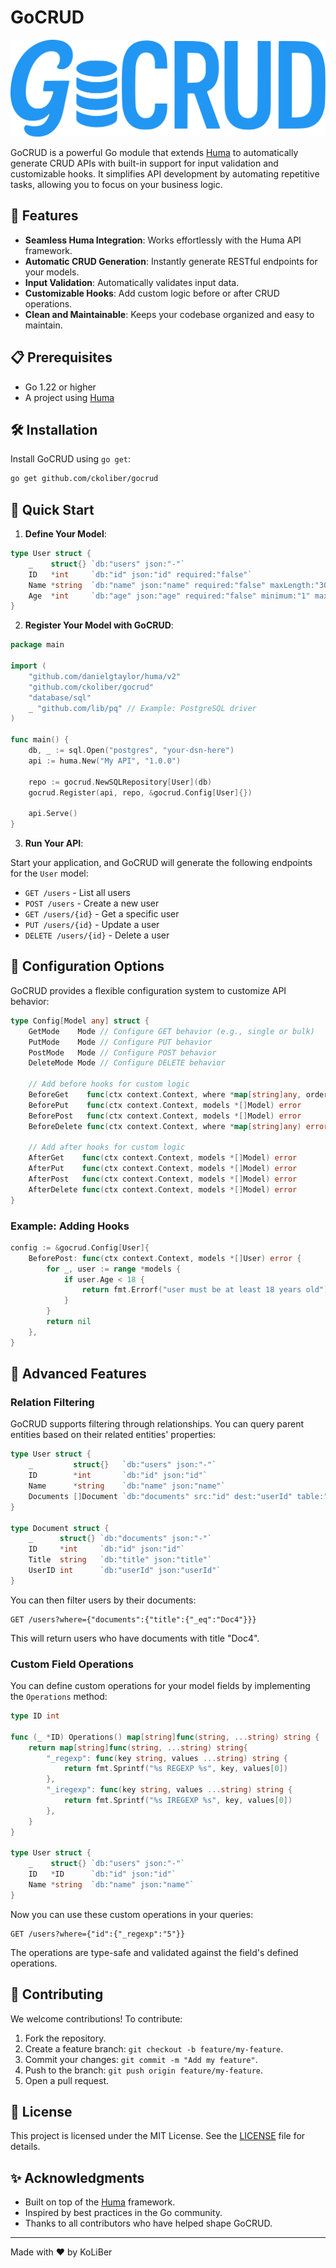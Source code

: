 # GoCRUD

![GoCRUD](./docs/icon.svg)

GoCRUD is a powerful Go module that extends [Huma](https://huma.rocks/) to automatically generate CRUD APIs with built-in support for input validation and customizable hooks. It simplifies API development by automating repetitive tasks, allowing you to focus on your business logic.

## 🚀 Features

-   **Seamless Huma Integration**: Works effortlessly with the Huma API framework.
-   **Automatic CRUD Generation**: Instantly generate RESTful endpoints for your models.
-   **Input Validation**: Automatically validates input data.
-   **Customizable Hooks**: Add custom logic before or after CRUD operations.
-   **Clean and Maintainable**: Keeps your codebase organized and easy to maintain.

## 📋 Prerequisites

-   Go 1.22 or higher
-   A project using [Huma](https://huma.rocks/)

## 🛠️ Installation

Install GoCRUD using `go get`:

```bash
go get github.com/ckoliber/gocrud
```

## 🎯 Quick Start

1. **Define Your Model**:

```go
type User struct {
    _    struct{} `db:"users" json:"-"`
    ID   *int     `db:"id" json:"id" required:"false"`
    Name *string  `db:"name" json:"name" required:"false" maxLength:"30" example:"David" doc:"User name"`
    Age  *int     `db:"age" json:"age" required:"false" minimum:"1" maximum:"120" example:"25" doc:"User age from 1 to 120"`
}
```

2. **Register Your Model with GoCRUD**:

```go
package main

import (
    "github.com/danielgtaylor/huma/v2"
    "github.com/ckoliber/gocrud"
    "database/sql"
    _ "github.com/lib/pq" // Example: PostgreSQL driver
)

func main() {
    db, _ := sql.Open("postgres", "your-dsn-here")
    api := huma.New("My API", "1.0.0")

    repo := gocrud.NewSQLRepository[User](db)
    gocrud.Register(api, repo, &gocrud.Config[User]{})

    api.Serve()
}
```

3. **Run Your API**:

Start your application, and GoCRUD will generate the following endpoints for the `User` model:

-   `GET /users` - List all users
-   `POST /users` - Create a new user
-   `GET /users/{id}` - Get a specific user
-   `PUT /users/{id}` - Update a user
-   `DELETE /users/{id}` - Delete a user

## 🔧 Configuration Options

GoCRUD provides a flexible configuration system to customize API behavior:

```go
type Config[Model any] struct {
    GetMode    Mode // Configure GET behavior (e.g., single or bulk)
    PutMode    Mode // Configure PUT behavior
    PostMode   Mode // Configure POST behavior
    DeleteMode Mode // Configure DELETE behavior

    // Add before hooks for custom logic
    BeforeGet    func(ctx context.Context, where *map[string]any, order *map[string]any, limit *int, skip *int) error
    BeforePut    func(ctx context.Context, models *[]Model) error
    BeforePost   func(ctx context.Context, models *[]Model) error
    BeforeDelete func(ctx context.Context, where *map[string]any) error

    // Add after hooks for custom logic
    AfterGet    func(ctx context.Context, models *[]Model) error
    AfterPut    func(ctx context.Context, models *[]Model) error
    AfterPost   func(ctx context.Context, models *[]Model) error
    AfterDelete func(ctx context.Context, models *[]Model) error
}
```

### Example: Adding Hooks

```go
config := &gocrud.Config[User]{
    BeforePost: func(ctx context.Context, models *[]User) error {
        for _, user := range *models {
            if user.Age < 18 {
                return fmt.Errorf("user must be at least 18 years old")
            }
        }
        return nil
    },
}
```

## 🔰 Advanced Features

### Relation Filtering

GoCRUD supports filtering through relationships. You can query parent entities based on their related entities' properties:

```go
type User struct {
    _         struct{}   `db:"users" json:"-"`
    ID        *int       `db:"id" json:"id"`
    Name      *string    `db:"name" json:"name"`
    Documents []Document `db:"documents" src:"id" dest:"userId" table:"documents" json:"-"`
}

type Document struct {
    _      struct{} `db:"documents" json:"-"`
    ID     *int     `db:"id" json:"id"`
    Title  string   `db:"title" json:"title"`
    UserID int      `db:"userId" json:"userId"`
}
```

You can then filter users by their documents:

```http
GET /users?where={"documents":{"title":{"_eq":"Doc4"}}}
```

This will return users who have documents with title "Doc4".

### Custom Field Operations

You can define custom operations for your model fields by implementing the `Operations` method:

```go
type ID int

func (_ *ID) Operations() map[string]func(string, ...string) string {
    return map[string]func(string, ...string) string{
        "_regexp": func(key string, values ...string) string {
            return fmt.Sprintf("%s REGEXP %s", key, values[0])
        },
        "_iregexp": func(key string, values ...string) string {
            return fmt.Sprintf("%s IREGEXP %s", key, values[0])
        },
    }
}

type User struct {
    _    struct{} `db:"users" json:"-"`
    ID   *ID      `db:"id" json:"id"`
    Name *string  `db:"name" json:"name"`
}
```

Now you can use these custom operations in your queries:

```http
GET /users?where={"id":{"_regexp":"5"}}
```

The operations are type-safe and validated against the field's defined operations.

## 🤝 Contributing

We welcome contributions! To contribute:

1. Fork the repository.
2. Create a feature branch: `git checkout -b feature/my-feature`.
3. Commit your changes: `git commit -m "Add my feature"`.
4. Push to the branch: `git push origin feature/my-feature`.
5. Open a pull request.

## 📝 License

This project is licensed under the MIT License. See the [LICENSE](LICENSE.md) file for details.

## ✨ Acknowledgments

-   Built on top of the [Huma](https://huma.rocks/) framework.
-   Inspired by best practices in the Go community.
-   Thanks to all contributors who have helped shape GoCRUD.

---

Made with ❤️ by KoLiBer
